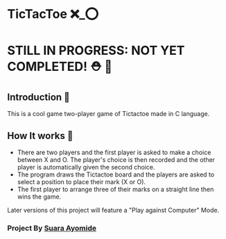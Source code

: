 # TicTacToe ❌_⭕

# STILL IN PROGRESS: NOT YET COMPLETED! ⛑️ 🔨


## Introduction :eyes: 
This is a cool game two-player game of Tictactoe made in C language.

## How It works :rocket:

* There are two players and the first player is asked to make a choice between X and O. The player's choice is then recorded and the other player is automatically given the second choice. 
* The program draws the Tictactoe board and the players are asked to select a position to place their mark (X or O).
* The first player to arrange three of their marks on a straight line then wins the game.

Later versions of this project will feature a "Play against Computer" Mode.

### Project By [Suara Ayomide](https://twitter.com/aysuarex)
